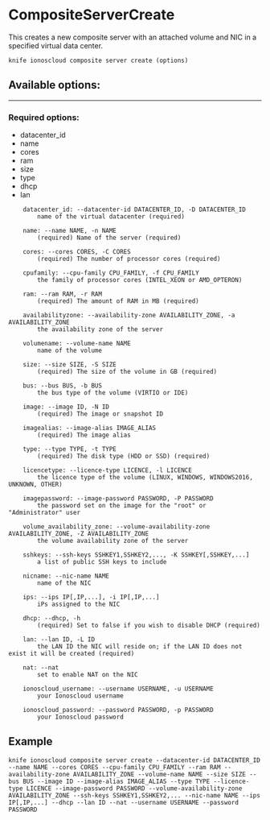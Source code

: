 # CompositeServerCreate

This creates a new composite server with an attached volume and NIC in a specified virtual data center.

    knife ionoscloud composite server create (options)


## Available options:
---

### Required options:
* datacenter_id
* name
* cores
* ram
* size
* type
* dhcp
* lan

```
    datacenter_id: --datacenter-id DATACENTER_ID, -D DATACENTER_ID
        name of the virtual datacenter (required)

    name: --name NAME, -n NAME
        (required) Name of the server (required)

    cores: --cores CORES, -C CORES
        (required) The number of processor cores (required)

    cpufamily: --cpu-family CPU_FAMILY, -f CPU_FAMILY
        the family of processor cores (INTEL_XEON or AMD_OPTERON)

    ram: --ram RAM, -r RAM
        (required) The amount of RAM in MB (required)

    availabilityzone: --availability-zone AVAILABILITY_ZONE, -a AVAILABILITY_ZONE
        the availability zone of the server

    volumename: --volume-name NAME
        name of the volume

    size: --size SIZE, -S SIZE
        (required) The size of the volume in GB (required)

    bus: --bus BUS, -b BUS
        the bus type of the volume (VIRTIO or IDE)

    image: --image ID, -N ID
        (required) The image or snapshot ID

    imagealias: --image-alias IMAGE_ALIAS
        (required) The image alias

    type: --type TYPE, -t TYPE
        (required) The disk type (HDD or SSD) (required)

    licencetype: --licence-type LICENCE, -l LICENCE
        the licence type of the volume (LINUX, WINDOWS, WINDOWS2016, UNKNOWN, OTHER)

    imagepassword: --image-password PASSWORD, -P PASSWORD
        the password set on the image for the "root" or "Administrator" user

    volume_availability_zone: --volume-availability-zone AVAILABILITY_ZONE, -Z AVAILABILITY_ZONE
        the volume availability zone of the server

    sshkeys: --ssh-keys SSHKEY1,SSHKEY2,..., -K SSHKEY[,SSHKEY,...]
        a list of public SSH keys to include

    nicname: --nic-name NAME
        name of the NIC

    ips: --ips IP[,IP,...], -i IP[,IP,...]
        iPs assigned to the NIC

    dhcp: --dhcp, -h
        (required) Set to false if you wish to disable DHCP (required)

    lan: --lan ID, -L ID
        the LAN ID the NIC will reside on; if the LAN ID does not exist it will be created (required)

    nat: --nat
        set to enable NAT on the NIC

    ionoscloud_username: --username USERNAME, -u USERNAME
        your Ionoscloud username

    ionoscloud_password: --password PASSWORD, -p PASSWORD
        your Ionoscloud password

```

## Example

    knife ionoscloud composite server create --datacenter-id DATACENTER_ID --name NAME --cores CORES --cpu-family CPU_FAMILY --ram RAM --availability-zone AVAILABILITY_ZONE --volume-name NAME --size SIZE --bus BUS --image ID --image-alias IMAGE_ALIAS --type TYPE --licence-type LICENCE --image-password PASSWORD --volume-availability-zone AVAILABILITY_ZONE --ssh-keys SSHKEY1,SSHKEY2,... --nic-name NAME --ips IP[,IP,...] --dhcp --lan ID --nat --username USERNAME --password PASSWORD
